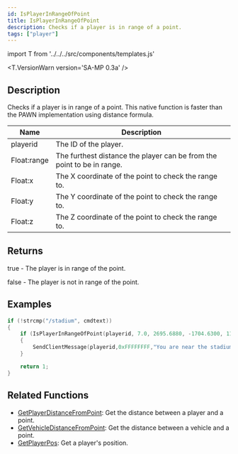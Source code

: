 ```yaml
---
id: IsPlayerInRangeOfPoint
title: IsPlayerInRangeOfPoint
description: Checks if a player is in range of a point.
tags: ["player"]
---
```


import T from '../../../src/components/templates.js'

<T.VersionWarn version='SA-MP 0.3a' />

## Description

Checks if a player is in range of a point. This native function is faster than the PAWN implementation using distance formula.

| Name        | Description                                                            |
| ----------- | ---------------------------------------------------------------------- |
| playerid    | The ID of the player.                                                  |
| Float:range | The furthest distance the player can be from the point to be in range. |
| Float:x     | The X coordinate of the point to check the range to.                   |
| Float:y     | The Y coordinate of the point to check the range to.                   |
| Float:z     | The Z coordinate of the point to check the range to.                   |

## Returns

true - The player is in range of the point.

false - The player is not in range of the point.

## Examples

```c
if (!strcmp("/stadium", cmdtext))
{
    if (IsPlayerInRangeOfPoint(playerid, 7.0, 2695.6880, -1704.6300, 11.8438))
    {
        SendClientMessage(playerid,0xFFFFFFFF,"You are near the stadium entrance!");
    }

    return 1;
}
```

## Related Functions

- [GetPlayerDistanceFromPoint](GetPlayerDistanceFromPoint.md): Get the distance between a player and a point.
- [GetVehicleDistanceFromPoint](GetVehicleDistanceFromPoint.md): Get the distance between a vehicle and a point.
- [GetPlayerPos](GetPlayerPos.md): Get a player's position.
